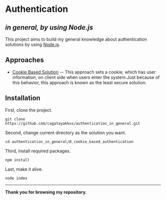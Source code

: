 # Authentication
## _in general, by using Node.js_

This project aims to build my general knowledge about authentication solutions by using [Node.js](https://nodejs.org/).

## Approaches
- [Cookie Based Solution](https://github.com/cagatayakkus/authentication_in_general/tree/main/0_cookie_based_authentication)
-- This approach sets a cookie, which has user information, on client side when users enter the system.Just because of this behavior, this approach is known as the least secure solution.

## Installation
First, clone the project.
```
git clone https://github.com/cagatayakkus/authentication_in_general.git
```
Second, change current directory as the solution you want.
```
cd authentication_in_general/0_cookie_based_authentication
```
Third, install required packages.
```
npm install
```
Last, make it alive.
```
node index
```

---
**Thank you for browsing my repository.**